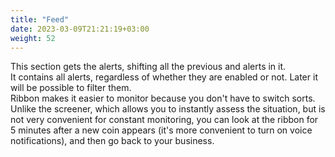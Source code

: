 ```yaml
---
title: "Feed"
date: 2023-03-09T21:21:19+03:00
weight: 52
---
```


This section gets the alerts, shifting all the previous and alerts in it.  
It contains all alerts, regardless of whether they are enabled or not. Later it will be possible to filter them.  
Ribbon makes it easier to monitor because you don't have to switch sorts.  
Unlike the screener, which allows you to instantly assess the situation, but is not very convenient for constant monitoring, you can look at the ribbon for 5 minutes after a new coin appears (it's more convenient to turn on voice notifications), and then go back to your business.
